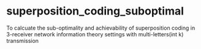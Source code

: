 # superposition_coding_suboptimal
To calcuate the sub-optimality and achievability of superposition coding in 3-receiver network information theory settings with multi-letters(int k) transmission
